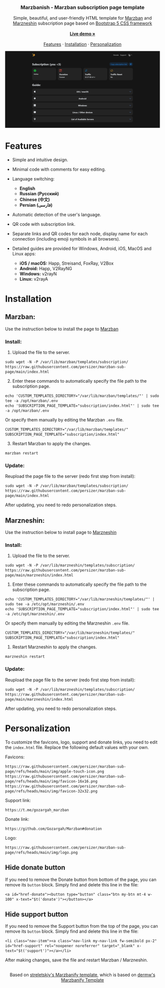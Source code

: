 <h3 align="center">Marzbanish - Marzban subscription page template</h3>

<p align="center">
  Simple, beautiful, and user-friendly HTML template for <a href="https://github.com/Gozargah/Marzban">Marzban</a> and <a href="https://github.com/marzneshin/marzneshin">Marzneshin</a> subscription page based on <a href="https://getbootstrap.com/docs/5.3/">Bootstrap 5 CSS framework</a>
  <br>
  <br>
  <a href="https://persizer.github.io/marzban-sub-page/"><strong>Live demo »</strong></a>
  <br>
  <br>
  <a href="https://github.com/persizer/marzban-sub-page/tree/main#features">Features</a>
  ·
  <a href="https://github.com/persizer/marzban-sub-page/tree/main#installation">Installation</a>
  ·
  <a href="https://github.com/persizer/marzban-sub-page/tree/main#personalization">Personalization</a>
</p>

<p>
  <picture>
    <img alt="Marzban Subscription page template" src="./.github/assets/screen.png">
  </picture>
</p>

# Features

- Simple and intuitive design.
- Minimal code with comments for easy editing.
- Language switching: 
	- **English**
	- **Russian (Русский)**
	- **Chinese (中文)**
	- **Persian (فارسی)**
- Automatic detection of the user's language.
- QR code with subscription link.
- Separate links and QR codes for each node, display name for each connection (including emoji symbols in all browsers).
- Detailed guides are provided for Windows, Android, iOS, MacOS and Linux apps:

	- **iOS / macOS:** Happ, Streisand, FoxRay, V2Box
	- **Android:** Happ, V2RayNG
	- **Windows:** v2rayN
	- **Linux:** v2rayA

# Installation

<h2>Marzban:</h2>
Use the instruction below to install the page to <a href="https://github.com/Gozargah/Marzban">Marzban</a>
<h3>Install:</h3>

1. Upload the file to the server.
```
sudo wget -N -P /var/lib/marzban/templates/subscription/ https://raw.githubusercontent.com/persizer/marzban-sub-page/main/index.html
```
2. Enter these commands to automatically specify the file path to the subscription page.
```
echo 'CUSTOM_TEMPLATES_DIRECTORY="/var/lib/marzban/templates/"' | sudo tee -a /opt/marzban/.env
echo 'SUBSCRIPTION_PAGE_TEMPLATE="subscription/index.html"' | sudo tee -a /opt/marzban/.env
```
Or specify them manually by editing the Marzban `.env` file.
```
CUSTOM_TEMPLATES_DIRECTORY="/var/lib/marzban/templates/"
SUBSCRIPTION_PAGE_TEMPLATE="subscription/index.html"
```
3. Restart Marzban to apply the changes.
```
marzban restart
```
<h3>Update:</h3>
Reupload the page file to the server (redo first step from install):

```
sudo wget -N -P /var/lib/marzban/templates/subscription/ https://raw.githubusercontent.com/persizer/marzban-sub-page/main/index.html
```
After updating, you need to redo personalization steps.

<h2>Marzneshin:</h2>
Use the instruction below to install page to <a href="https://github.com/marzneshin/marzneshin">Marzneshin</a>
<h3>Install:</h3>

1. Upload the file to the server.
```
sudo wget -N -P /var/lib/marzneshin/templates/subscription/ https://raw.githubusercontent.com/persizer/marzban-sub-page/main/marzneshin/index.html
```
1. Enter these commands to automatically specify the file path to the subscription page.
```
echo 'CUSTOM_TEMPLATES_DIRECTORY="/var/lib/marzneshin/templates/"' | sudo tee -a /etc/opt/marzneshin/.env
echo 'SUBSCRIPTION_PAGE_TEMPLATE="subscription/index.html"' | sudo tee -a /etc/opt/marzneshin/.env
```
Or specify them manually by editing the Marzneshin `.env` file.
```
CUSTOM_TEMPLATES_DIRECTORY="/var/lib/marzneshin/templates/"
SUBSCRIPTION_PAGE_TEMPLATE="subscription/index.html"
```
1. Restart Marzneshin to apply the changes.
```
marzneshin restart
```
<h3>Update:</h3>
Reupload the page file to the server (redo first step from install):

```
sudo wget -N -P /var/lib/marzneshin/templates/subscription/ https://raw.githubusercontent.com/persizer/marzban-sub-page/main/marzneshin/index.html
```
After updating, you need to redo personalization steps.

# Personalization

To customize the favicons, logo, support and donate links, you need to edit the `index.html` file. Replace the following default values with your own.

Favicons:
```
https://raw.githubusercontent.com/persizer/marzban-sub-page/refs/heads/main/img/apple-touch-icon.png
https://raw.githubusercontent.com/persizer/marzban-sub-page/refs/heads/main/img/favicon-16x16.png
https://raw.githubusercontent.com/persizer/marzban-sub-page/refs/heads/main/img/favicon-32x32.png
```
Support link:
```
https://t.me/gozargah_marzban
```
Donate link:
```
https://github.com/Gozargah/Marzban#donation
```
Logo:
```
https://raw.githubusercontent.com/persizer/marzban-sub-page/refs/heads/main/img/logo.png
```

## Hide donate button
If you need to remove the Donate button from bottom of the page, you can remove its `button` block. Simply find and delete this line in the file:
```
<a id="href-donate"><button type="button" class="btn my-btn mt-4 w-100" x-text="$t('donate')"></button></a>
```

## Hide support button
If you need to remove the Support button from the top of the page, you can remove its `button` block. Simply find and delete this line in the file:
```
<li class="nav-item"><a class="nav-link my-nav-link fw-semibold px-2" id="href-support" rel="noopener noreferrer" target="_blank" x-text="$t('support')"></a></li>
```

After making changes, save the file and restart Marzban / Marzneshin.


<p align="center">
  <br>
  Based on <a href="https://github.com/dermv/marzbanify-template">streletskiy's Marzbanify template</a>, which is based on <a href="https://github.com/dermv/marzbanify-template">dermw's Marzbanify Template</a>
  <br>
</p>
